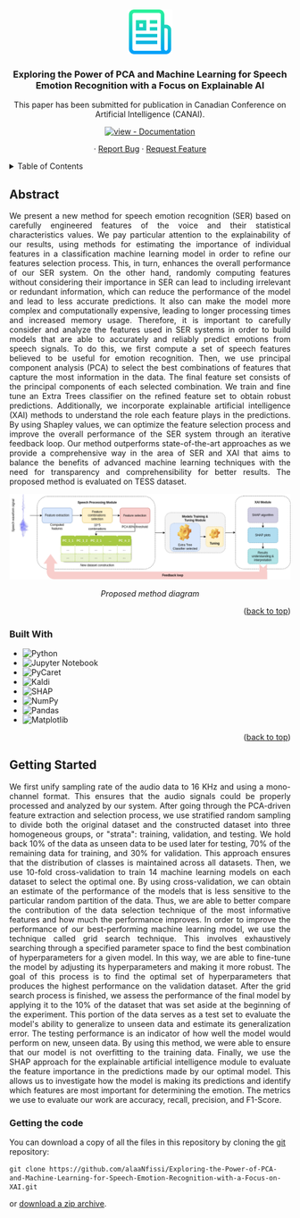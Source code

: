 <a name="readme-top"></a>

<!-- PROJECT LOGO -->
<br />

<div align="center">
 <a href="https://github.com/alaaNfissi/Exploring-the-Power-of-PCA-and-Machine-Learning-for-Speech-Emotion-Recognition-with-a-Focus-on-XAI">
   <img src="images/logo.png" alt="Logo" width="80" height="80">
 </a>

 <h3 align="center">Exploring the Power of PCA and Machine Learning for Speech Emotion Recognition with a Focus on Explainable AI</h3>

 <p align="center">
   This paper has been submitted for publication in Canadian Conference on Artificial Intelligence (CANAI).
   <br />
  </p>
  <!-- <a href="https://github.com/alaaNfissi/Exploring-the-Power-of-PCA-and-Machine-Learning-for-Speech-Emotion-Recognition-with-a-Focus-on-XAI"><strong>Explore the docs »</strong></a> -->
</div>  

 
<div align="center">

[![view - Documentation](https://img.shields.io/badge/view-Documentation-blue?style=for-the-badge)](https://github.com/alaaNfissi/Exploring-the-Power-of-PCA-and-Machine-Learning-for-Speech-Emotion-Recognition-with-a-Focus-on-XAI/#readme "Go to project documentation")

</div>  

<div align="center">
   <p align="center">
   ·
   <a href="https://github.com/alaaNfissi/Exploring-the-Power-of-PCA-and-Machine-Learning-for-Speech-Emotion-Recognition-with-a-Focus-on-XAI/issues">Report Bug</a>
   ·
   <a href="https://github.com/alaaNfissi/Exploring-the-Power-of-PCA-and-Machine-Learning-for-Speech-Emotion-Recognition-with-a-Focus-on-XAI/issues">Request Feature</a>
 </p>
</div>
<!-- TABLE OF CONTENTS -->
<details>
  <summary>Table of Contents</summary>
  <ol>
    <li><a href="#abstract">Abstract</a></li>
    <li><a href="#built-with">Built With</a></li>
    <li>
      <a href="#getting-started">Getting Started</a>
      <ul>
        <li><a href="#getting-the-code">Getting the code</a></li>
        <li><a href="#dependencies">Dependencies</a></li>
        <li><a href="#reproducing-the-results">Reproducing the results</a></li>
      </ul>
    </li>
    <li>
      <a href="#results">Results</a>
      <ul>
        <li><a href="#on-tess-dataset">On TESS dataset</a></li>
      </ul>
    </li>
    <li><a href="#contributing">Contributing</a></li>
    <li><a href="#license">License</a></li>
    <li><a href="#contact">Contact</a></li>
  </ol>
</details>

<!-- ABSTRACT -->
## Abstract

<p align="justify"> We present a new method for speech emotion recognition (SER) based on carefully engineered features of the voice and their statistical characteristics values. We pay particular attention to the explainability of our results, using methods for estimating the importance of individual features in a classification machine learning model in order to refine our features selection process. This, in turn, enhances the overall performance of our SER system. On the other hand, randomly computing features without considering their importance in SER can lead to including irrelevant or redundant information, which can reduce the performance of the model and lead to less accurate predictions. It also can make the model more complex and computationally expensive, leading to longer processing times and increased memory usage. Therefore, it is important to carefully consider and analyze the features used in SER systems in order to build models that are able to accurately and reliably predict emotions from speech signals. To do this, we first compute a set of speech features believed to be useful for emotion recognition. Then, we use principal component analysis (PCA) to select the best combinations of features that capture the most information in the data. The final feature set consists of the principal components of each selected combination. We train and fine tune an Extra Trees classifier on the refined feature set to obtain robust predictions. Additionally, we incorporate explainable artificial intelligence (XAI) methods to understand the role each feature plays in the predictions. By using Shapley values, we can optimize the feature selection process and improve the overall performance of the SER system through an iterative feedback loop. Our method outperforms state-of-the-art approaches as we provide a comprehensive way in the area of SER and XAI that aims to balance the benefits of advanced machine learning techniques with the need for transparency and comprehensibility for better results. The proposed method is evaluated on TESS dataset. </p>
<div align="center">
  
![model-architecture][model-architecture]
  
*Proposed method diagram*
  
</div>

<!-- MARKDOWN LINKS & IMAGES -->
<!-- https://www.markdownguide.org/basic-syntax/#reference-style-links -->
[model-architecture]: images/XAI_1.png

<p align="right">(<a href="#readme-top">back to top</a>)</p>


### Built With
* ![Python](https://img.shields.io/badge/python-3670A0?style=for-the-badge&logo=python&logoColor=ffdd54)
* ![Jupyter Notebook](https://img.shields.io/badge/jupyter-%23FA0F00.svg?style=for-the-badge&logo=jupyter&logoColor=white)
* ![PyCaret](https://img.shields.io/badge/PyCaret-%23036CFF.svg?style=for-the-badge&logo=PyCaret&logoColor=white)
* ![Kaldi](https://img.shields.io/badge/Kaldi-%232465A0.svg?style=for-the-badge&logo=Kaldi&logoColor=white)
* ![SHAP](https://img.shields.io/badge/SHAP-%23006400.svg?style=for-the-badge&logo=SHAP&logoColor=white)
* ![NumPy](https://img.shields.io/badge/numpy-%23013243.svg?style=for-the-badge&logo=numpy&logoColor=white)
* ![Pandas](https://img.shields.io/badge/pandas-%23150458.svg?style=for-the-badge&logo=pandas&logoColor=white)
* ![Matplotlib](https://img.shields.io/badge/Matplotlib-%23ffffff.svg?style=for-the-badge&logo=Matplotlib&logoColor=black)

<p align="right">(<a href="#readme-top">back to top</a>)</p>

<!-- GETTING STARTED -->
## Getting Started
<p align="justify">
We first unify sampling rate of the audio data to 16 KHz and using a mono-channel format. This ensures that the audio signals could be properly processed and analyzed by our system.
After going through the PCA-driven feature extraction and selection process, we use stratified random sampling to divide both the original dataset and the constructed dataset into three homogeneous groups, or "strata": training, validation, and testing. We hold back 10% of the data as unseen data to be used later for testing, 70% of the remaining data for training, and 30% for validation. This approach ensures that the distribution of classes is maintained across all datasets. Then, we use 10-fold cross-validation to train 14 machine learning models on each dataset to select the optimal one. By using cross-validation, we can obtain an estimate of the performance of the models that is less sensitive to the particular random partition of the data. Thus, we are able to better compare the contribution of the data selection technique of the most informative features and how much the performance improves.
In order to improve the performance of our best-performing machine learning model, we use the technique called grid search technique. This involves exhaustively searching through a specified parameter space to find the best combination of hyperparameters for a given model. In this way, we are able to fine-tune the model by adjusting its hyperparameters and making it more robust. The goal of this process is to find the optimal set of hyperparameters that produces the highest performance on the validation dataset.
After the grid search process is finished, we assess the performance of the final model by applying it to the 10% of the dataset that was set aside at the beginning of the experiment. This portion of the data serves as a test set to evaluate the model's ability to generalize to unseen data and estimate its generalization error. The testing performance is an indicator of how well the model would perform on new, unseen data. By using this method, we were able to ensure that our model is not overfitting to the training data. Finally, we use the SHAP approach for the explainable artificial intelligence module to evaluate the feature importance in the predictions made by our optimal model. This allows us to investigate how the model is making its predictions and identify which features are most important for determining the emotion. The metrics we use to evaluate our work are accuracy, recall, precision, and F1-Score.  
</p>

### Getting the code

You can download a copy of all the files in this repository by cloning the
[git](https://git-scm.com/) repository:

    git clone https://github.com/alaaNfissi/Exploring-the-Power-of-PCA-and-Machine-Learning-for-Speech-Emotion-Recognition-with-a-Focus-on-XAI.git

or [download a zip archive](https://github.com/alaaNfissi/Exploring-the-Power-of-PCA-and-Machine-Learning-for-Speech-Emotion-Recognition-with-a-Focus-on-XAI/archive/refs/heads/main.zip).
